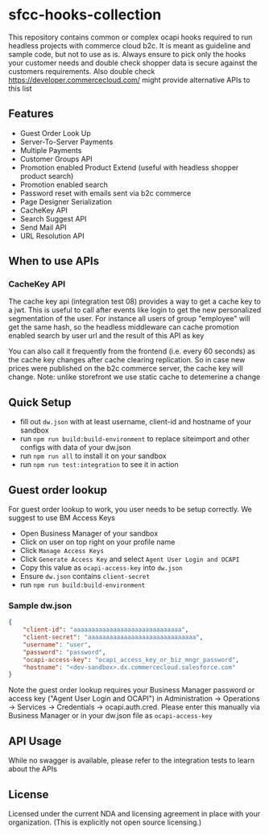 # sfcc-hooks-collection

This repository contains common or complex ocapi hooks required to run headless projects with commerce cloud b2c. It is meant as guideline and sample code, but not to use as is.
Always ensure to pick only the hooks your customer needs and double check shopper data is secure against the customers requirements. Also double check https://developer.commercecloud.com/ might provide alternative APIs to this list

## Features
* Guest Order Look Up
* Server-To-Server Payments
* Multiple Payments
* Customer Groups API
* Promotion enabled Product Extend (useful with headless shopper product search)
* Promotion enabled search  
* Password reset with emails sent via b2c commerce
* Page Designer Serialization
* CacheKey API
* Search Suggest API
* Send Mail API
* URL Resolution API

## When to use APIs
### CacheKey API
The cache key api (integration test 08) provides a way to get a cache key to a jwt. 
This is useful to call after events like login to get the new personalized segmentation of the user. For instance all users of group "employee" will get the same hash, so the headless middleware can cache promotion enabled search by user url and the result of this API as key

You can also call it frequently from the frontend (i.e. every 60 seconds) as the cache key changes after cache clearing replication. So in case new prices were published on the b2c commerce server, the cache key will change. Note: unlike storefront we use static cache to detemerine a change

## Quick Setup
* fill out `dw.json` with at least username, client-id and hostname of your sandbox
* run `npm run build:build-environment` to replace siteimport and other configs with data of your dw.json
* run `npm run all` to install it on your sandbox
* run `npm run test:integration` to see it in action

## Guest order lookup
For guest order lookup to work, you user needs to be setup correctly. We suggest to use BM Access Keys
* Open Business Manager of your sandbox
* Click on user on top right on your profile name
* Click `Manage Access Keys`
* Click `Generate Access Key` and select `Agent User Login and OCAPI`
* Copy this value as `ocapi-access-key` into `dw.json`
* Ensure `dw.json` contains `client-secret`
* run `npm run build:build-environment`

### Sample dw.json ###
```json
{
    "client-id": "aaaaaaaaaaaaaaaaaaaaaaaaaaaaaa",
    "client-secret": "aaaaaaaaaaaaaaaaaaaaaaaaaaaaaa",
    "username": "user",
    "password": "password",
    "ocapi-access-key": "ocapi_access_key_or_biz_mngr_password",
    "hostname": "<dev-sandbox>.dx.commercecloud.salesforce.com"
}
```

Note the guest order lookup requires your Business Manager password or access key ("Agent User Login and OCAPI") in Administration -> Operations -> Services -> Credentials -> ocapi.auth.cred. Please enter this manually via Business Manager or in your dw.json file as `ocapi-access-key`

## API Usage
While no swagger is available, please refer to the integration tests to learn about the APIs

## License
Licensed under the current NDA and licensing agreement in place with your organization. (This is explicitly not open source licensing.)

